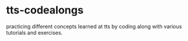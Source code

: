 # tts-codealongs
practicing different concepts learned at tts by coding along with various tutorials and exercises.
